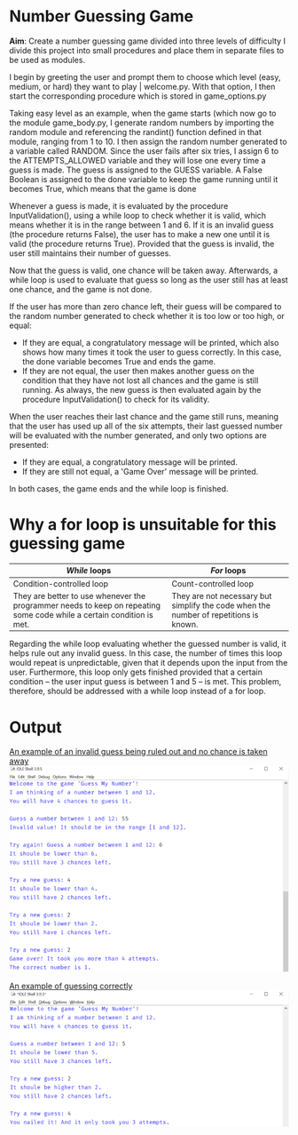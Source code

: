 # Number Guessing Game
**Aim**: Create a number guessing game divided into three levels of difficulty
I divide this project into small procedures and place them in separate files to be used as modules.

I begin by greeting the user and prompt them to choose which level (easy, medium, or hard) they want to play | welcome.py. With that option, I then start the corresponding procedure which is stored in game_options.py

Taking easy level as an example, when the game starts (which now go to the module game_body.py, I generate random numbers by importing the random module and referencing the randint() function defined in that module, ranging from 1 to 10. I then assign the random number generated to a variable called RANDOM. Since the user fails after six tries, I assign 6 to the ATTEMPTS_ALLOWED variable and they will lose one every time a guess is made. The guess is assigned to the GUESS variable. A False Boolean is assigned to the done variable to keep the game running until it becomes True, which means that the game is done

Whenever a guess is made, it is evaluated by the procedure InputValidation(), using a while loop to check whether it is valid, which means whether it is in the range between 1 and 6. If it is an invalid guess (the procedure returns False), the user has to make a new one until it is valid (the procedure returns True). Provided that the guess is invalid, the user still maintains their number of guesses.

Now that the guess is valid, one chance will be taken away. Afterwards, a while loop is used to evaluate that guess so long as the user still has at least one chance, and the game is not done.

If the user has more than zero chance left, their guess will be compared to the random number generated to check whether it is too low or too high, or equal:
- If they are equal, a congratulatory message will be printed, which also shows how many times it took the user to guess correctly. In this case, the done variable becomes True and ends the game.
- If they are not equal, the user then makes another guess on the condition that they have not lost all chances and the game is still running. As always, the new guess is then evaluated again by the procedure InputValidation() to check for its validity.

When the user reaches their last chance and the game still runs, meaning that the user has used up all of the six attempts, their last guessed number will be evaluated with the number generated, and only two options are presented:
- If they are equal, a congratulatory message will be printed.
- If they are still not equal, a 'Game Over' message will be printed.

In both cases, the game ends and the while loop is finished.

# Why a for loop is unsuitable for this guessing game
_While_ loops | _For_ loops
------------ | -------------
Condition-controlled loop  | Count-controlled loop
They are better to use whenever the programmer needs to keep on repeating some code while a certain condition is met. | They are not necessary but simplify the code when the number of repetitions is known.
<p>Regarding the while loop evaluating whether the guessed number is valid, it helps rule out any invalid guess. In this case, the number of times this loop would repeat is unpredictable, given that it depends upon the input from the user. Furthermore, this loop only gets finished provided that a certain condition – the user input guess is between 1 and 5 – is met. This problem, therefore, should be addressed with a while loop instead of a for loop.</p>

# Output
[An example of an invalid guess being ruled out and no chance is taken away](/assets/invalid-guess.png)
![An example of an invalid guess being ruled out and no chance is taken away](/assets/invalid-guess.png)

[An example of guessing correctly](/assets/correct-guess.png)</br>
![An example of guessing correctly](/assets/correct-guess.png)
